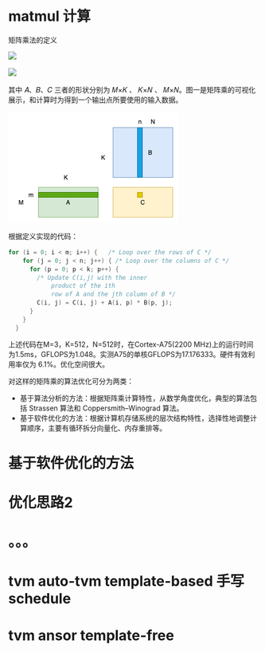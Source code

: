 

# matmul 计算

矩阵乘法的定义

![](http://latex.codecogs.com/gif.latex?\\mathbf{C}=\\mathbf{A}\\mathbf{B};\\mathbf{A}\\in\\mathbf{R}^{M*K},\\mathbf{B}\\in\\mathbf{R}^{K*N},\\mathbf{C}\\in\\mathbf{R}^{M*N})

![](http://latex.codecogs.com/gif.latex?\\mathbf{C}_{m,n}=\\sum_{k=1}^{K}\\mathbf{A}_{m,k}*\\mathbf{B}_{k,n})

其中 𝐴、𝐵、𝐶 三者的形状分别为 𝑀×𝐾 、 𝐾×𝑁 、 𝑀×𝑁。图一是矩阵乘的可视化展示，和计算时为得到一个输出点所要使用的输入数据。

![](../asserts/matmul.png)

根据定义实现的代码：

```cpp
for (i = 0; i < m; i++) {   /* Loop over the rows of C */
    for (j = 0; j < n; j++) { /* Loop over the columns of C */
      for (p = 0; p < k; p++) {
        /* Update C(i,j) with the inner
            product of the ith
            row of A and the jth column of B */
        C(i, j) = C(i, j) + A(i, p) * B(p, j);
      }
    }
  }
```

上述代码在M=3，K=512，N=512时，在Cortex-A75(2200 MHz)上的运行时间为1.5ms，GFLOPS为1.048。实测A75的单核GFLOPS为17.176333。硬件有效利用率仅为 6.1%。优化空间很大。




对这样的矩阵乘的算法优化可分为两类：
- 基于算法分析的方法：根据矩阵乘计算特性，从数学角度优化，典型的算法包括 Strassen 算法和 Coppersmith–Winograd 算法。
- 基于软件优化的方法：根据计算机存储系统的层次结构特性，选择性地调整计算顺序，主要有循环拆分向量化、内存重排等。

# 基于软件优化的方法


# 优化思路2

# 。。。


# tvm auto-tvm template-based 手写schedule

# tvm ansor template-free